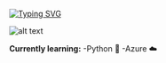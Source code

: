 [![Typing SVG](https://readme-typing-svg.demolab.com/?lines=Hi,+I'm+Alexander+Vo+(guruincloud);Learning+Python+and+Azure)](https://git.io/typing-svg)

![alt text](https://1.bp.blogspot.com/-0l6vkEVVfTw/XUGXoMER78I/AAAAAAAAZNM/b6HBxSX3HUY85evjzXqXKZYy9Xp3Zd3mQCLcBGAs/s1600/giphyPYTHON.gif)

**Currently learning:** 
-Python 🐍
-Azure ☁️

